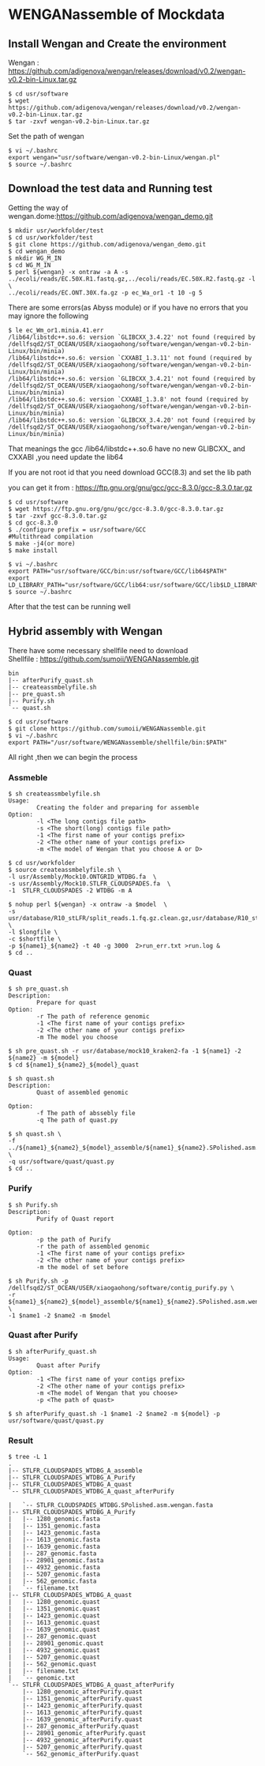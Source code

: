 # WENGANassemble of Mockdata


Install Wengan and Create the environment  
-----------------------------------------
Wengan : https://github.com/adigenova/wengan/releases/download/v0.2/wengan-v0.2-bin-Linux.tar.gz
```
$ cd usr/software 
$ wget https://github.com/adigenova/wengan/releases/download/v0.2/wengan-v0.2-bin-Linux.tar.gz
$ tar -zxvf wengan-v0.2-bin-Linux.tar.gz
```
Set the path of wengan
```
$ vi ~/.bashrc
export wengan="usr/software/wengan-v0.2-bin-Linux/wengan.pl"
$ source ~/.bashrc
```
Download the test data and Running test
---------------------------------------
Getting the way of wengan.dome:https://github.com/adigenova/wengan_demo.git

```
$ mkdir usr/workfolder/test
$ cd usr/workfolder/test
$ git clone https://github.com/adigenova/wengan_demo.git
$ cd wengan_demo
$ mkdir WG_M_IN
$ cd WG_M_IN
$ perl ${wengan} -x ontraw -a A -s ../ecoli/reads/EC.50X.R1.fastq.gz,../ecoli/reads/EC.50X.R2.fastq.gz -l \
../ecoli/reads/EC.ONT.30X.fa.gz -p ec_Wa_or1 -t 10 -g 5
```
There are some errors(as Abyss module) or if you have no errors that you may ignore the following 

```
$ le ec_Wm_or1.minia.41.err
/lib64/libstdc++.so.6: version `GLIBCXX_3.4.22' not found (required by /dellfsqd2/ST_OCEAN/USER/xiaogaohong/software/wengan/wengan-v0.2-bin-Linux/bin/minia)
/lib64/libstdc++.so.6: version `CXXABI_1.3.11' not found (required by /dellfsqd2/ST_OCEAN/USER/xiaogaohong/software/wengan/wengan-v0.2-bin-Linux/bin/minia)
/lib64/libstdc++.so.6: version `GLIBCXX_3.4.21' not found (required by /dellfsqd2/ST_OCEAN/USER/xiaogaohong/software/wengan/wengan-v0.2-bin-Linux/bin/minia)
/lib64/libstdc++.so.6: version `CXXABI_1.3.8' not found (required by /dellfsqd2/ST_OCEAN/USER/xiaogaohong/software/wengan/wengan-v0.2-bin-Linux/bin/minia)
/lib64/libstdc++.so.6: version `GLIBCXX_3.4.20' not found (required by /dellfsqd2/ST_OCEAN/USER/xiaogaohong/software/wengan/wengan-v0.2-bin-Linux/bin/minia)
```
That meanings the gcc /lib64/libstdc++.so.6 have no new GLIBCXX_ and CXXABI ,you need update the lib64

If you are not root id that you need download GCC(8.3) and set the lib path

you can get it from : https://ftp.gnu.org/gnu/gcc/gcc-8.3.0/gcc-8.3.0.tar.gz
```
$ cd usr/software
$ wget https://ftp.gnu.org/gnu/gcc/gcc-8.3.0/gcc-8.3.0.tar.gz
$ tar -zxvf gcc-8.3.0.tar.gz
$ cd gcc-8.3.0
$ ./configure prefix = usr/software/GCC
#Multithread compilation
$ make -j4(or more)  
$ make install
```
```
$ vi ~/.bashrc 
export PATH="usr/software/GCC/bin:usr/software/GCC/lib64$PATH"
export LD_LIBRARY_PATH="usr/software/GCC/lib64:usr/software/GCC/lib$LD_LIBRARY_PATH"
$ source ~/.bashrc
```
After that the test can be running well

Hybrid assembly with Wengan
-----------------------------------  
There have some necessary shellfile need to download  
Shellfile : https://github.com/sumoii/WENGANassemble.git
```
bin
|-- afterPurify_quast.sh
|-- createassmbelyfile.sh
|-- pre_quast.sh
|-- Purify.sh
`-- quast.sh
```
```
$ cd usr/software
$ git clone https://github.com/sumoii/WENGANassemble.git
$ vi ~/.bashrc
export PATH="/usr/software/WENGANassemble/shellfile/bin:$PATH"
```
All right ,then we can begin the process 

### Assmeble
```
$ sh createassmbelyfile.sh
Usage:
        Creating the folder and preparing for assemble
Option:
        -l <The long contigs file path>
        -s <The short(long) contigs file path>
        -1 <The first name of your contigs prefix>
        -2 <The other name of your contigs prefix>
        -m <The model of Wengan that you choose A or D>
```
```
$ cd usr/workfolder
$ source createassmbelyfile.sh \
-l usr/Assembly/Mock10.ONTGRID_WTDBG.fa  \
-s usr/Assembly/Mock10.STLFR_CLOUDSPADES.fa  \
-1  STLFR_CLOUDSPADES -2 WTDBG -m A
```
```
$ nohup perl ${wengan} -x ontraw -a $model  \
-s usr/database/R10_stLFR/split_reads.1.fq.gz.clean.gz,usr/database/R10_stLFR/split_reads.2.fq.gz.clean.gz \
-l $longfile \
-c $shortfile \
-p ${name1}_${name2} -t 40 -g 3000  2>run_err.txt >run.log &
$ cd ..
```
### Quast
```
$ sh pre_quast.sh 
Description:
        Prepare for quast
Option:
        -r The path of reference genomic
        -1 <The first name of your contigs prefix>
        -2 <The other name of your contigs prefix>      
        -m The model you choose  
        
$ sh pre_quast.sh -r usr/database/mock10_kraken2-fa -1 ${name1} -2 ${name2} -m ${model}
$ cd ${name1}_${name2}_${model}_quast
```
```
$ sh quast.sh
Description:
        Quast of assembled genomic
        
Option:
        -f The path of abssebly file
        -q The path of quast.py  
        
$ sh quast.sh \
-f ../${name1}_${name2}_${model}_assemble/${name1}_${name2}.SPolished.asm.wengan.fasta \
-q usr/software/quast/quast.py
$ cd ..
```
### Purify
```
$ sh Purify.sh
Description:
        Purify of Quast report

Option:
        -p the path of Purify
        -r the path of assembled genomic
        -1 <The first name of your contigs prefix>
        -2 <The other name of your contigs prefix>
        -m the model of set before
```
```
$ sh Purify.sh -p /dellfsqd2/ST_OCEAN/USER/xiaogaohong/software/contig_purify.py \
-r ${name1}_${name2}_${model}_assemble/${name1}_${name2}.SPolished.asm.wengan.fasta  \
-1 $name1 -2 $name2 -m $model
```
### Quast after Purify
```
$ sh afterPurify_quast.sh
Usage:
        Quast after Purify
Option:
        -1 <The first name of your contigs prefix>
        -2 <The other name of your contigs prefix>
        -m <The model of Wengan that you choose>
        -p <The path of quast>
 
$ sh afterPurify_quast.sh -1 $name1 -2 $name2 -m ${model} -p usr/software/quast/quast.py
```
### Result
```
$ tree -L 1
.
|-- STLFR_CLOUDSPADES_WTDBG_A_assemble
|-- STLFR_CLOUDSPADES_WTDBG_A_Purify
|-- STLFR_CLOUDSPADES_WTDBG_A_quast
`-- STLFR_CLOUDSPADES_WTDBG_A_quast_afterPurify
```

```
|   `-- STLFR_CLOUDSPADES_WTDBG.SPolished.asm.wengan.fasta
|-- STLFR_CLOUDSPADES_WTDBG_A_Purify
|   |-- 1280_genomic.fasta
|   |-- 1351_genomic.fasta
|   |-- 1423_genomic.fasta
|   |-- 1613_genomic.fasta
|   |-- 1639_genomic.fasta
|   |-- 287_genomic.fasta
|   |-- 28901_genomic.fasta
|   |-- 4932_genomic.fasta
|   |-- 5207_genomic.fasta
|   |-- 562_genomic.fasta
|   `-- filename.txt
|-- STLFR_CLOUDSPADES_WTDBG_A_quast
|   |-- 1280_genomic.quast
|   |-- 1351_genomic.quast
|   |-- 1423_genomic.quast
|   |-- 1613_genomic.quast
|   |-- 1639_genomic.quast
|   |-- 287_genomic.quast
|   |-- 28901_genomic.quast
|   |-- 4932_genomic.quast
|   |-- 5207_genomic.quast
|   |-- 562_genomic.quast
|   |-- filename.txt
|   `-- genomic.txt
`-- STLFR_CLOUDSPADES_WTDBG_A_quast_afterPurify
    |-- 1280_genomic_afterPurify.quast
    |-- 1351_genomic_afterPurify.quast
    |-- 1423_genomic_afterPurify.quast
    |-- 1613_genomic_afterPurify.quast
    |-- 1639_genomic_afterPurify.quast
    |-- 287_genomic_afterPurify.quast
    |-- 28901_genomic_afterPurify.quast
    |-- 4932_genomic_afterPurify.quast
    |-- 5207_genomic_afterPurify.quast
    `-- 562_genomic_afterPurify.quast
```
